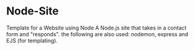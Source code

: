 # Node-Site
Template for a Website using Node
A Node.js site that takes in a contact form and "responds".
the following are also used: nodemon, express and EJS (for templating).
